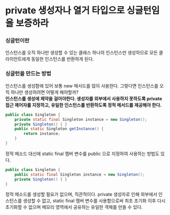 # private 생성자나 열거 타입으로 싱글턴임을 보증하라

### 싱글턴이란
인스턴스를 오직 하나만 생성할 수 있는 클래스
하나의 인스턴스만 생성하므로 모든 클라이언트에게 동일한 인스턴스를 반환하게 된다.

### 싱글턴을 만드는 방법
인스턴스를 생성함에 있어 보통 new 메서드를 많이 사용한다. 그렇다면 인스턴스를 오직 하나만 생성하려면 어떻게 해야할까?  
**인스턴스를 생성에 제약을 걸어야한다. 생성자를 외부에서 사용하지 못하도록 private 접근 제어자를 지정하고, 유일한 인스턴스를 반환하도록 정적 메서드를 제공해야 한다.**
```java
public class Singleton {
    private static final Singleton instance = new Singleton();
    private Singleton() { }
    public static Singleton getInstance() {
        return instance;
    }
}
```
정적 메소드 대신에 static final 멤버 변수를 public 으로 지정하여 사용하는 방법도 있다.
```java
public class Singleton {
    public static final Singleton instance = new Singleton();
    private Singleton() { }
}
```
정적 메소드를 생성할 필요가 없으며, 직관적이다. private 생성자로 인해 외부에서 인스턴스를 생성할 수 없고, static final 멤버 변수를 사용함으로써 최초 초기화 이후 다시 초기화할 수 없으며 메모리 영역에서 공유하는 유일한 객체를 만들 수 있다.